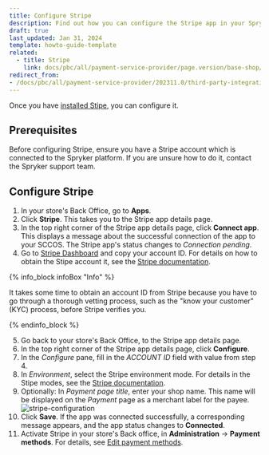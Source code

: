 ```yaml
---
title: Configure Stripe
description: Find out how you can configure the Stripe app in your Spryker shop
draft: true
last_updated: Jan 31, 2024
template: howto-guide-template
related:
  - title: Stripe
    link: docs/pbc/all/payment-service-provider/page.version/base-shop/third-party-integrations/stripe/stripe.html
redirect_from:
- /docs/pbc/all/payment-service-provider/202311.0/third-party-integrations/stripe/install-stripe.html
---
```

Once you have [installed Stipe](/docs/pbc/all/payment-service-provider/{{page.version}}/base-shop/third-party-integrations/stripe/install-stripe.html), you can configure it.

## Prerequisites

Before configuring Stripe, ensure you have a Stripe account which is connected to the Spryker platform. If you are unsure how to do it, contact the Spryker support team.

## Configure Stripe

1. In your store's Back Office, go to **Apps**.
2. Click **Stripe**.
   This takes you to the Stripe app details page.
3. In the top right corner of the Stripe app details page, click **Connect app**.
   This displays a message about the successful connection of the app to your SCCOS. The Stripe app's status changes to *Connection pending*.
4. Go to [Stripe Dashboard](https://dashboard.stripe.com) and copy your account ID. For details on how to obtain the Stipe account it, see the [Stripe documentation](https://stripe.com/docs/payments/account).

{% info_block infoBox "Info" %}

It takes some time to obtain an account ID from Stripe because you have to go through a thorough vetting process, such as the "know your customer" (KYC) process, before Stripe verifies you.

{% endinfo_block %}

5. Go back to your store's Back Office, to the Stripe app details page.
6. In the top right corner of the Stripe app details page, click **Configure**.
7. In the *Configure* pane, fill in the *ACCOUNT ID* field with value from step 4.
8. In *Environment*, select the Stripe environment mode. For details in the Stipe modes, see the [Stripe documentation](https://stripe.com/docs/test-mode).
9. Optionally: In *Payment page title*, enter your shop name. This name will be displayed on the *Payment* page as a merchant label for the payee.
![stripe-configuration](https://spryker.s3.eu-central-1.amazonaws.com/docs/pbc/all/payment-service-providers/stripe/configure-stripe/stripe-configuration.png)
10. Click **Save**.
If the app was connected successfully, a corresponding message appears, and the app status changes to **Connected**. 
11. Activate Stripe in your store's Back office, in **Administration** -> **Payment methods**. For details, see [Edit payment methods](/docs/pbc/all/payment-service-provider/{{page.version}}/base-shop/manage-in-the-back-office/edit-payment-methods.html).



